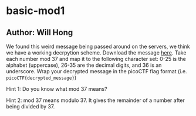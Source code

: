 # basic-mod1

## Author: Will Hong

We found this weird message being passed around on the servers, we think we have a working decrpytion scheme.
Download the message [here](message.txt).
Take each number mod 37 and map it to the following character set: 0-25 is the alphabet (uppercase), 26-35 are the decimal digits, and 36 is an underscore.
Wrap your decrypted message in the picoCTF flag format (i.e. `picoCTF{decrypted_message}`)

Hint 1: Do you know what mod 37 means?

Hint 2: mod 37 means modulo 37. It gives the remainder of a number after being divided by 37.
